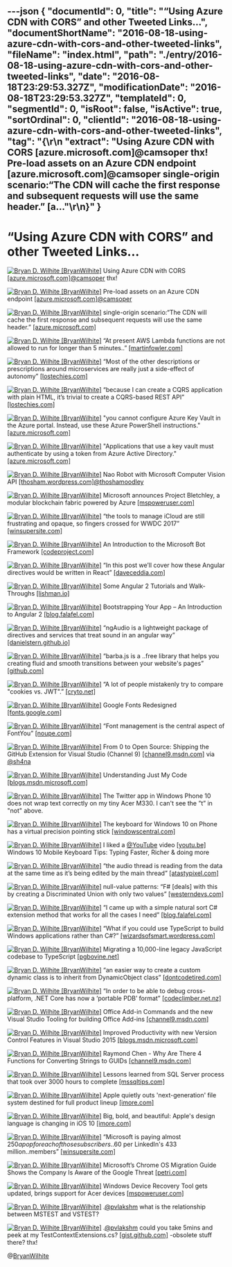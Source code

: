 ---json
{
  "documentId": 0,
  "title": "“Using Azure CDN with CORS” and other Tweeted Links…",
  "documentShortName": "2016-08-18-using-azure-cdn-with-cors-and-other-tweeted-links",
  "fileName": "index.html",
  "path": "./entry/2016-08-18-using-azure-cdn-with-cors-and-other-tweeted-links",
  "date": "2016-08-18T23:29:53.327Z",
  "modificationDate": "2016-08-18T23:29:53.327Z",
  "templateId": 0,
  "segmentId": 0,
  "isRoot": false,
  "isActive": true,
  "sortOrdinal": 0,
  "clientId": "2016-08-18-using-azure-cdn-with-cors-and-other-tweeted-links",
  "tag": "{\r\n  \"extract\": \"Using Azure CDN with CORS [azure.microsoft.com]@camsoper thx!      Pre-load assets on an Azure CDN endpoint [azure.microsoft.com]@camsoper single-origin scenario:“The CDN will cache the first response and subsequent requests will use the same header.” [a...\"\r\n}"
}
---

# “Using Azure CDN with CORS” and other Tweeted Links…

[<img alt="Bryan D. Wilhite [BryanWilhite]" src="https://songhay.blob.core.windows.net/shared-social-twitter/BryanWilhite.jpeg">](http://t.co/UNdqV0Z1zz "Bryan D. Wilhite [BryanWilhite]") Using Azure CDN with CORS [[azure.microsoft.com]](https://azure.microsoft.com/en-us/documentation/articles/cdn-cors/)[@camsoper](http://twitter.com/camsoper) thx!

[<img alt="Bryan D. Wilhite [BryanWilhite]" src="https://songhay.blob.core.windows.net/shared-social-twitter/BryanWilhite.jpeg">](http://t.co/UNdqV0Z1zz "Bryan D. Wilhite [BryanWilhite]") Pre-load assets on an Azure CDN endpoint [[azure.microsoft.com]](https://azure.microsoft.com/en-us/documentation/articles/cdn-preload-endpoint/)[@camsoper](http://twitter.com/camsoper)

[<img alt="Bryan D. Wilhite [BryanWilhite]" src="https://songhay.blob.core.windows.net/shared-social-twitter/BryanWilhite.jpeg">](http://t.co/UNdqV0Z1zz "Bryan D. Wilhite [BryanWilhite]") single-origin scenario:“The CDN will cache the first response and subsequent requests will use the same header.” [[azure.microsoft.com]](https://azure.microsoft.com/en-us/documentation/articles/cdn-cors/)

[<img alt="Bryan D. Wilhite [BryanWilhite]" src="https://songhay.blob.core.windows.net/shared-social-twitter/BryanWilhite.jpeg">](http://t.co/UNdqV0Z1zz "Bryan D. Wilhite [BryanWilhite]") “At present AWS Lambda functions are not allowed to run for longer than 5 minutes..” [[martinfowler.com]](http://martinfowler.com/articles/serverless.html#unpacking-faas)

[<img alt="Bryan D. Wilhite [BryanWilhite]" src="https://songhay.blob.core.windows.net/shared-social-twitter/BryanWilhite.jpeg">](http://t.co/UNdqV0Z1zz "Bryan D. Wilhite [BryanWilhite]") “Most of the other descriptions or prescriptions around microservices are really just a side-effect of autonomy” [[lostechies.com]](https://lostechies.com/jimmybogard/2016/06/03/what-microservices-is-not/)

[<img alt="Bryan D. Wilhite [BryanWilhite]" src="https://songhay.blob.core.windows.net/shared-social-twitter/BryanWilhite.jpeg">](http://t.co/UNdqV0Z1zz "Bryan D. Wilhite [BryanWilhite]") “because I can create a CQRS application with plain HTML, it’s trivial to create a CQRS-based REST API” [[lostechies.com]](https://lostechies.com/jimmybogard/2016/06/01/cqrs-and-rest-the-perfect-match/)

[<img alt="Bryan D. Wilhite [BryanWilhite]" src="https://songhay.blob.core.windows.net/shared-social-twitter/BryanWilhite.jpeg">](http://t.co/UNdqV0Z1zz "Bryan D. Wilhite [BryanWilhite]") "you cannot configure Azure Key Vault in the Azure portal. Instead, use these Azure PowerShell instructions." [[azure.microsoft.com]](https://azure.microsoft.com/en-us/documentation/articles/key-vault-get-started/)

[<img alt="Bryan D. Wilhite [BryanWilhite]" src="https://songhay.blob.core.windows.net/shared-social-twitter/BryanWilhite.jpeg">](http://t.co/UNdqV0Z1zz "Bryan D. Wilhite [BryanWilhite]") "Applications that use a key vault must authenticate by using a token from Azure Active Directory." [[azure.microsoft.com]](https://azure.microsoft.com/en-us/documentation/articles/key-vault-get-started/)

[<img alt="Bryan D. Wilhite [BryanWilhite]" src="https://songhay.blob.core.windows.net/shared-social-twitter/BryanWilhite.jpeg">](http://t.co/UNdqV0Z1zz "Bryan D. Wilhite [BryanWilhite]") Nao Robot with Microsoft Computer Vision API [[thosham.wordpress.com]](https://thosham.wordpress.com/2016/06/04/nao-robot-with-microsoft-computer-vision-api/)[@thoshamoodley](http://twitter.com/thoshamoodley)

[<img alt="Bryan D. Wilhite [BryanWilhite]" src="https://songhay.blob.core.windows.net/shared-social-twitter/BryanWilhite.jpeg">](http://t.co/UNdqV0Z1zz "Bryan D. Wilhite [BryanWilhite]") Microsoft announces Project Bletchley, a modular blockchain fabric powered by Azure [[mspoweruser.com]](http://mspoweruser.com/microsoft-announces-project-bletchley-modular-blockchain-fabric-powered-azure/)

[<img alt="Bryan D. Wilhite [BryanWilhite]" src="https://songhay.blob.core.windows.net/shared-social-twitter/BryanWilhite.jpeg">](http://t.co/UNdqV0Z1zz "Bryan D. Wilhite [BryanWilhite]") “the tools to manage iCloud are still frustrating and opaque, so fingers crossed for WWDC 2017” [[winsupersite.com]](http://winsupersite.com/apple/wwdc-2106-how-apple-stacks-against-google-microsoft)

[<img alt="Bryan D. Wilhite [BryanWilhite]" src="https://songhay.blob.core.windows.net/shared-social-twitter/BryanWilhite.jpeg">](http://t.co/UNdqV0Z1zz "Bryan D. Wilhite [BryanWilhite]") An Introduction to the Microsoft Bot Framework [[codeproject.com]](http://www.codeproject.com/Articles/1106457/An-Introduction-to-the-Microsoft-Bot-Framework)

[<img alt="Bryan D. Wilhite [BryanWilhite]" src="https://songhay.blob.core.windows.net/shared-social-twitter/BryanWilhite.jpeg">](http://t.co/UNdqV0Z1zz "Bryan D. Wilhite [BryanWilhite]") “In this post we’ll cover how these Angular directives would be written in React” [[daveceddia.com]](https://daveceddia.com/angular-directives-mapped-to-react/)

[<img alt="Bryan D. Wilhite [BryanWilhite]" src="https://songhay.blob.core.windows.net/shared-social-twitter/BryanWilhite.jpeg">](http://t.co/UNdqV0Z1zz "Bryan D. Wilhite [BryanWilhite]") Some Angular 2 Tutorials and Walk-Throughs [[lishman.io]](http://lishman.io/)

[<img alt="Bryan D. Wilhite [BryanWilhite]" src="https://songhay.blob.core.windows.net/shared-social-twitter/BryanWilhite.jpeg">](http://t.co/UNdqV0Z1zz "Bryan D. Wilhite [BryanWilhite]") Bootstrapping Your App – An Introduction to Angular 2 [[blog.falafel.com]](http://blog.falafel.com/bootstrapping-your-app-an-introduction-to-angular-2/)

[<img alt="Bryan D. Wilhite [BryanWilhite]" src="https://songhay.blob.core.windows.net/shared-social-twitter/BryanWilhite.jpeg">](http://t.co/UNdqV0Z1zz "Bryan D. Wilhite [BryanWilhite]") “ngAudio is a lightweight package of directives and services that treat sound in an angular way” [[danielstern.github.io]](http://danielstern.github.io/ngAudio)

[<img alt="Bryan D. Wilhite [BryanWilhite]" src="https://songhay.blob.core.windows.net/shared-social-twitter/BryanWilhite.jpeg">](http://t.co/UNdqV0Z1zz "Bryan D. Wilhite [BryanWilhite]") “barba.js is a ..free library that helps you creating fluid and smooth transitions between your website's pages” [[github.com]](https://github.com/luruke/barba.js)

[<img alt="Bryan D. Wilhite [BryanWilhite]" src="https://songhay.blob.core.windows.net/shared-social-twitter/BryanWilhite.jpeg">](http://t.co/UNdqV0Z1zz "Bryan D. Wilhite [BryanWilhite]") “A lot of people mistakenly try to compare "cookies vs. JWT".” [[cryto.net]](http://cryto.net/~joepie91/blog/2016/06/13/stop-using-jwt-for-sessions/)

[<img alt="Bryan D. Wilhite [BryanWilhite]" src="https://songhay.blob.core.windows.net/shared-social-twitter/BryanWilhite.jpeg">](http://t.co/UNdqV0Z1zz "Bryan D. Wilhite [BryanWilhite]") Google Fonts Redesigned [[fonts.google.com]](https://fonts.google.com/)

[<img alt="Bryan D. Wilhite [BryanWilhite]" src="https://songhay.blob.core.windows.net/shared-social-twitter/BryanWilhite.jpeg">](http://t.co/UNdqV0Z1zz "Bryan D. Wilhite [BryanWilhite]") “Font management is the central aspect of FontYou” [[noupe.com]](http://www.noupe.com/essentials/fontyou-fonts-cloud-97959.html)

[<img alt="Bryan D. Wilhite [BryanWilhite]" src="https://songhay.blob.core.windows.net/shared-social-twitter/BryanWilhite.jpeg">](http://t.co/UNdqV0Z1zz "Bryan D. Wilhite [BryanWilhite]") From 0 to Open Source: Shipping the GitHub Extension for Visual Studio (Channel 9) [[channel9.msdn.com]](https://channel9.msdn.com/Events/dotnetConf/2016/From-0-to-Open-Source-Shipping-the-GitHub-Extension-for-Visual-Studio) via [@sh4na](http://twitter.com/sh4na)

[<img alt="Bryan D. Wilhite [BryanWilhite]" src="https://songhay.blob.core.windows.net/shared-social-twitter/BryanWilhite.jpeg">](http://t.co/UNdqV0Z1zz "Bryan D. Wilhite [BryanWilhite]") Understanding Just My Code [[blogs.msdn.microsoft.com]](https://blogs.msdn.microsoft.com/zainnab/2010/10/25/understanding-just-my-code/)

[<img alt="Bryan D. Wilhite [BryanWilhite]" src="https://songhay.blob.core.windows.net/shared-social-twitter/BryanWilhite.jpeg">](http://t.co/UNdqV0Z1zz "Bryan D. Wilhite [BryanWilhite]") The Twitter app in Windows Phone 10 does not wrap text correctly on my tiny Acer M330. I can't see the ”t” in "not" above.

[<img alt="Bryan D. Wilhite [BryanWilhite]" src="https://songhay.blob.core.windows.net/shared-social-twitter/BryanWilhite.jpeg">](http://t.co/UNdqV0Z1zz "Bryan D. Wilhite [BryanWilhite]") The keyboard for Windows 10 on Phone has a virtual precision pointing stick [[windowscentral.com]](http://www.windowscentral.com/keyboard-windows-10-phone-has-virtual-precision-pointing-stick)

[<img alt="Bryan D. Wilhite [BryanWilhite]" src="https://songhay.blob.core.windows.net/shared-social-twitter/BryanWilhite.jpeg">](http://t.co/UNdqV0Z1zz "Bryan D. Wilhite [BryanWilhite]") I liked a [@YouTube](http://twitter.com/YouTube) video [[youtu.be]](http://youtu.be/MrxZ5ojyG7Y?a) Windows 10 Mobile Keyboard Tips: Typing Faster, Richer &amp; doing more

[<img alt="Bryan D. Wilhite [BryanWilhite]" src="https://songhay.blob.core.windows.net/shared-social-twitter/BryanWilhite.jpeg">](http://t.co/UNdqV0Z1zz "Bryan D. Wilhite [BryanWilhite]") “the audio thread is reading from the data at the same time as it’s being edited by the main thread” [[atastypixel.com]](http://atastypixel.com/blog/four-common-mistakes-in-audio-development/)

[<img alt="Bryan D. Wilhite [BryanWilhite]" src="https://songhay.blob.core.windows.net/shared-social-twitter/BryanWilhite.jpeg">](http://t.co/UNdqV0Z1zz "Bryan D. Wilhite [BryanWilhite]") null-value patterns: “F# [deals] with this by creating a Discriminated Union with only two values” [[westerndevs.com]](http://www.westerndevs.com/Fsharp/Functional-programming/maybe-null-is-not-an-option/)

[<img alt="Bryan D. Wilhite [BryanWilhite]" src="https://songhay.blob.core.windows.net/shared-social-twitter/BryanWilhite.jpeg">](http://t.co/UNdqV0Z1zz "Bryan D. Wilhite [BryanWilhite]") “I came up with a simple natural sort C# extension method that works for all the cases I need” [[blog.falafel.com]](http://blog.falafel.com/simple-natural-sort/)

[<img alt="Bryan D. Wilhite [BryanWilhite]" src="https://songhay.blob.core.windows.net/shared-social-twitter/BryanWilhite.jpeg">](http://t.co/UNdqV0Z1zz "Bryan D. Wilhite [BryanWilhite]") “What if you could use TypeScript to build Windows applications rather than C#?” [[wizardsofsmart.wordpress.com]](https://wizardsofsmart.wordpress.com/2016/06/14/net-fatigue/)

[<img alt="Bryan D. Wilhite [BryanWilhite]" src="https://songhay.blob.core.windows.net/shared-social-twitter/BryanWilhite.jpeg">](http://t.co/UNdqV0Z1zz "Bryan D. Wilhite [BryanWilhite]") Migrating a 10,000-line legacy JavaScript codebase to TypeScript [[pgbovine.net]](http://www.pgbovine.net/migrating-legacy-codebase-to-typescript.htm)

[<img alt="Bryan D. Wilhite [BryanWilhite]" src="https://songhay.blob.core.windows.net/shared-social-twitter/BryanWilhite.jpeg">](http://t.co/UNdqV0Z1zz "Bryan D. Wilhite [BryanWilhite]") “an easier way to create a custom dynamic class is to inherit from DynamicObject class” [[dontcodetired.com]](http://dontcodetired.com/blog/post/Creating-Your-Own-Custom-Dynamic-C-Classes)

[<img alt="Bryan D. Wilhite [BryanWilhite]" src="https://songhay.blob.core.windows.net/shared-social-twitter/BryanWilhite.jpeg">](http://t.co/UNdqV0Z1zz "Bryan D. Wilhite [BryanWilhite]") “In order to be able to debug cross-platform, .NET Core has now a ‘portable PDB’ format” [[codeclimber.net.nz]](http://codeclimber.net.nz/archive/2016/05/20/How-to-debug-NET-Core-RC2-app-with-Visual-Studio.aspx)

[<img alt="Bryan D. Wilhite [BryanWilhite]" src="https://songhay.blob.core.windows.net/shared-social-twitter/BryanWilhite.jpeg">](http://t.co/UNdqV0Z1zz "Bryan D. Wilhite [BryanWilhite]") Office Add-in Commands and the new Visual Studio Tooling for building Office Add-ins [[channel9.msdn.com]](https://channel9.msdn.com/Shows/Office-Dev-Show/Office-Dev-Show-Episode-33-Add-in-Commands-and-new-Office-tooling-for-Visual-Studio)

[<img alt="Bryan D. Wilhite [BryanWilhite]" src="https://songhay.blob.core.windows.net/shared-social-twitter/BryanWilhite.jpeg">](http://t.co/UNdqV0Z1zz "Bryan D. Wilhite [BryanWilhite]") Improved Productivity with new Version Control Features in Visual Studio 2015 [[blogs.msdn.microsoft.com]](https://blogs.msdn.microsoft.com/visualstudio/2016/06/15/improved-productivity-with-new-version-control-features-in-visual-studio-2015/)

[<img alt="Bryan D. Wilhite [BryanWilhite]" src="https://songhay.blob.core.windows.net/shared-social-twitter/BryanWilhite.jpeg">](http://t.co/UNdqV0Z1zz "Bryan D. Wilhite [BryanWilhite]") Raymond Chen - Why Are There 4 Functions for Converting Strings to GUIDs [[channel9.msdn.com]](https://channel9.msdn.com/Blogs/One-Dev-Minute/One-Dev-Question-with-Raymond-Chen-Why-Are-There-4-Functions-for-Converting-Strings-to-GUIDs)

[<img alt="Bryan D. Wilhite [BryanWilhite]" src="https://songhay.blob.core.windows.net/shared-social-twitter/BryanWilhite.jpeg">](http://t.co/UNdqV0Z1zz "Bryan D. Wilhite [BryanWilhite]") Lessons learned from SQL Server process that took over 3000 hours to complete [[mssqltips.com]](https://www.mssqltips.com/sqlservertip/4321/lessons-learned-from-sql-server-process-that-took-over-3000-hours-to-complete/)

[<img alt="Bryan D. Wilhite [BryanWilhite]" src="https://songhay.blob.core.windows.net/shared-social-twitter/BryanWilhite.jpeg">](http://t.co/UNdqV0Z1zz "Bryan D. Wilhite [BryanWilhite]") Apple quietly outs 'next-generation' file system destined for full product lineup [[imore.com]](http://www.imore.com/apple-quietly-outs-next-generation-file-system-destined-full-product-lineup)

[<img alt="Bryan D. Wilhite [BryanWilhite]" src="https://songhay.blob.core.windows.net/shared-social-twitter/BryanWilhite.jpeg">](http://t.co/UNdqV0Z1zz "Bryan D. Wilhite [BryanWilhite]") Big, bold, and beautiful: Apple's design language is changing in iOS 10 [[imore.com]](http://www.imore.com/big-bold-and-beautiful-apples-design-language-changing-ios-10)

[<img alt="Bryan D. Wilhite [BryanWilhite]" src="https://songhay.blob.core.windows.net/shared-social-twitter/BryanWilhite.jpeg">](http://t.co/UNdqV0Z1zz "Bryan D. Wilhite [BryanWilhite]") “Microsoft is paying almost $250 a pop for each of those subscribers..$60 per LinkedIn's 433 million..members” [[winsupersite.com]](http://winsupersite.com/microsoft/any-way-you-slice-it-microsofts-linkedin-deal-rich)

[<img alt="Bryan D. Wilhite [BryanWilhite]" src="https://songhay.blob.core.windows.net/shared-social-twitter/BryanWilhite.jpeg">](http://t.co/UNdqV0Z1zz "Bryan D. Wilhite [BryanWilhite]") Microsoft’s Chrome OS Migration Guide Shows the Company Is Aware of the Google Threat [[petri.com]](https://www.petri.com/microsofts-chrome-os-migration-guide-shows-company-aware-google-threat)

[<img alt="Bryan D. Wilhite [BryanWilhite]" src="https://songhay.blob.core.windows.net/shared-social-twitter/BryanWilhite.jpeg">](http://t.co/UNdqV0Z1zz "Bryan D. Wilhite [BryanWilhite]") Windows Device Recovery Tool gets updated, brings support for Acer devices [[mspoweruser.com]](http://mspoweruser.com/windows-device-recovery-tool-gets-updated-brings-support-for-acer-devices/)

[<img alt="Bryan D. Wilhite [BryanWilhite]" src="https://songhay.blob.core.windows.net/shared-social-twitter/BryanWilhite.jpeg">](http://t.co/UNdqV0Z1zz "Bryan D. Wilhite [BryanWilhite]") .[@pvlakshm](http://twitter.com/pvlakshm) what is the relationship between MSTEST and VSTEST?

[<img alt="Bryan D. Wilhite [BryanWilhite]" src="https://songhay.blob.core.windows.net/shared-social-twitter/BryanWilhite.jpeg">](http://t.co/UNdqV0Z1zz "Bryan D. Wilhite [BryanWilhite]") .[@pvlakshm](http://twitter.com/pvlakshm) could you take 5mins and peek at my TestContextExtensions.cs? [[gist.github.com]](https://gist.github.com/BryanWilhite/0d84b6fe156a690eff5231406fd00770) -obsolete stuff there? thx!

@[BryanWilhite](https://twitter.com/BryanWilhite)
